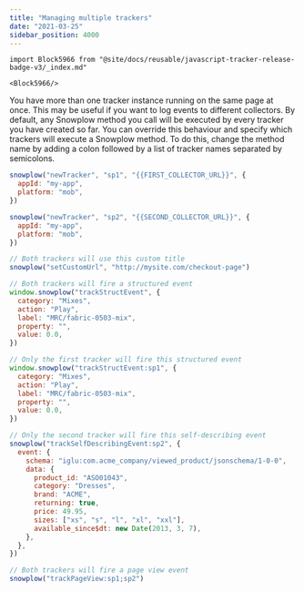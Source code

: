 ```yaml
---
title: "Managing multiple trackers"
date: "2021-03-25"
sidebar_position: 4000
---
```


```mdx-code-block
import Block5966 from "@site/docs/reusable/javascript-tracker-release-badge-v3/_index.md"

<Block5966/>
```

You have more than one tracker instance running on the same page at once. This may be useful if you want to log events to different collectors. By default, any Snowplow method you call will be executed by every tracker you have created so far. You can override this behaviour and specify which trackers will execute a Snowplow method. To do this, change the method name by adding a colon followed by a list of tracker names separated by semicolons.

```javascript
snowplow("newTracker", "sp1", "{{FIRST_COLLECTOR_URL}}", {
  appId: "my-app",
  platform: "mob",
})

snowplow("newTracker", "sp2", "{{SECOND_COLLECTOR_URL}}", {
  appId: "my-app",
  platform: "mob",
})

// Both trackers will use this custom title
snowplow("setCustomUrl", "http://mysite.com/checkout-page")

// Both trackers will fire a structured event
window.snowplow("trackStructEvent", {
  category: "Mixes",
  action: "Play",
  label: "MRC/fabric-0503-mix",
  property: "",
  value: 0.0,
})

// Only the first tracker will fire this structured event
window.snowplow("trackStructEvent:sp1", {
  category: "Mixes",
  action: "Play",
  label: "MRC/fabric-0503-mix",
  property: "",
  value: 0.0,
})

// Only the second tracker will fire this self-describing event
snowplow("trackSelfDescribingEvent:sp2", {
  event: {
    schema: "iglu:com.acme_company/viewed_product/jsonschema/1-0-0",
    data: {
      product_id: "ASO01043",
      category: "Dresses",
      brand: "ACME",
      returning: true,
      price: 49.95,
      sizes: ["xs", "s", "l", "xl", "xxl"],
      available_since$dt: new Date(2013, 3, 7),
    },
  },
})

// Both trackers will fire a page view event
snowplow("trackPageView:sp1;sp2")
```
